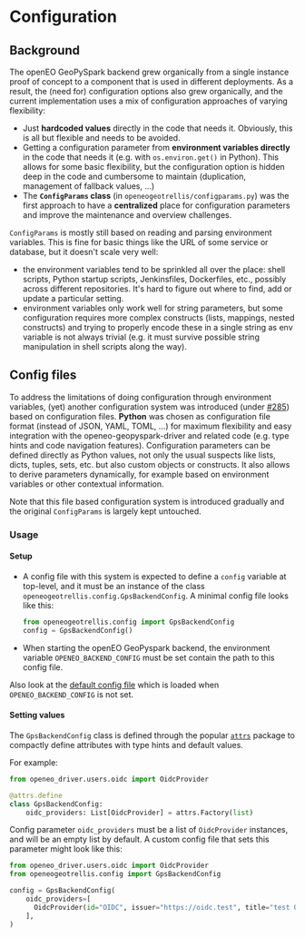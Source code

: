 
# Configuration

## Background

The openEO GeoPySpark backend grew organically from a single instance proof of concept
to a component that is used in different deployments.
As a result, the (need for) configuration options also grew organically,
and the current implementation uses a mix of configuration approaches of varying flexibility:

- Just **hardcoded values** directly in the code that needs it.
  Obviously, this is all but flexible and needs to be avoided.
- Getting a configuration parameter from **environment variables directly**
  in the code that needs it (e.g. with `os.environ.get()` in Python).
  This allows for some basic flexibility, but
  the configuration option is hidden deep in the code and cumbersome to maintain
  (duplication, management of fallback values, ...)
- The **`ConfigParams` class** (in `openeogeotrellis/configparams.py`) was the first approach
  to have a **centralized** place for configuration parameters
  and improve the maintenance and overview challenges.

`ConfigParams` is mostly still based on reading and parsing environment variables.
This is fine for basic things like the URL of some service or database,
but it doesn't scale very well:

- the environment variables tend to be sprinkled all over the place:
  shell scripts, Python startup scripts, Jenkinsfiles, Dockerfiles, etc.,
  possibly across different repositories.
  It's hard to figure out where to find, add or update a particular setting.
- environment variables only work well for string parameters,
  but some configuration requires more complex constructs (lists, mappings, nested constructs)
  and trying to properly encode these in a single string as env variable is not always trivial
  (e.g. it must survive possible string manipulation in shell scripts along the way).


## Config files

To address the limitations of doing configuration through environment variables,
(yet) another configuration system was introduced
(under [#285](https://github.com/Open-EO/openeo-geopyspark-driver/issues/285))
based on configuration files.
**Python** was chosen as configuration file format (instead of JSON, YAML, TOML, ...)
for maximum flexibility and easy integration with the openeo-geopyspark-driver and related code
(e.g. type hints and code navigation features).
Configuration parameters can be defined directly as Python values,
not only the usual suspects like lists, dicts, tuples, sets, etc.
but also custom objects or constructs.
It also allows to derive parameters dynamically,
for example based on environment variables or other contextual information.

Note that this file based configuration system is introduced gradually
and the original `ConfigParams` is largely kept untouched.


### Usage

#### Setup

- A config file with this system is expected to define a `config` variable at top-level,
  and it must be an instance of the class `openeogeotrellis.config.GpsBackendConfig`.
  A minimal config file looks like this:
  ```python
  from openeogeotrellis.config import GpsBackendConfig
  config = GpsBackendConfig()
  ```
- When starting the openEO GeoPyspark backend,
  the environment variable `OPENEO_BACKEND_CONFIG` must be set
  contain the path to this config file.

Also look at the [default config file](https://github.com/Open-EO/openeo-geopyspark-driver/blob/master/openeogeotrellis/config/default.py)
which is loaded when `OPENEO_BACKEND_CONFIG` is not set.


#### Setting values

The `GpsBackendConfig` class is defined through
the popular [`attrs`](https://www.attrs.org/en/stable/) package
to compactly define attributes with type hints and default values.

For example:

```python
from openeo_driver.users.oidc import OidcProvider

@attrs.define
class GpsBackendConfig:
    oidc_providers: List[OidcProvider] = attrs.Factory(list)
```

Config parameter `oidc_providers` must be a list of `OidcProvider` instances,
and will be an empty list by default.
A custom config file that sets this parameter might look like this:

```python
from openeo_driver.users.oidc import OidcProvider
from openeogeotrellis.config import GpsBackendConfig

config = GpsBackendConfig(
    oidc_providers=[
      OidcProvider(id="OIDC", issuer="https://oidc.test", title="test OIDC"),
    ],
)
```
